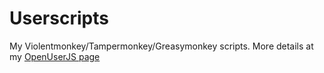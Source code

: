 # Userscripts

My Violentmonkey/Tampermonkey/Greasymonkey scripts. More details at my [OpenUserJS page](https://openuserjs.org/users/icetbr/scripts)